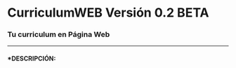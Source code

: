 # CurriculumWEB Versión 0.2 BETA
### Tu curriculum en Página Web

----------------------------------------
#### *DESCRIPCIÓN:




